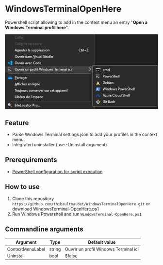 # WindowsTerminalOpenHere

Powershell script allowing to add in the context menu an entry "**Open a Windows Terminal profil here**".

![Windows Terminal Context Menu](/assets/ContextMenu.png)

## Feature

- Parse Windows Terminal settings.json to add your profiles in the context menu.
- Integrated uninstaller (use -Uninstall argument)

## Prerequirements

* [PowerShell configuration for script execution](https://go.microsoft.com/fwlink/?LinkID=135170)


## How to use

1. Clone this repository `https://github.com/thibaultmaudet/WindowsTerminalOpenHere.git` or download [WindowsTerminal-OpenHere.ps1](https://github.com/thibaultmaudet/WindowsTerminalOpenHere/blob/master/WindowsTerminal-OpenHere.ps1)
2. Run Windows Powershell and run `WindowsTerminal-OpenHere.ps1`

## Commandline arguments

Argument|Type|Default value
---|---|---
ContextMenuLabel|string|Ouvrir un profil Windows Terminal ici
Uninstall|bool|$false
